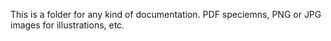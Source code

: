 This is a folder for any kind of documentation. PDF speciemns, PNG or JPG images for illustrations, etc.